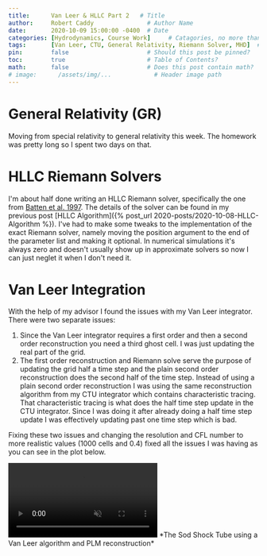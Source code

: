 ```yaml
---
title:      Van Leer & HLLC Part 2   # Title
author:     Robert Caddy               # Author Name
date:       2020-10-09 15:00:00 -0400  # Date
categories: [Hydrodynamics, Course Work]     # Catagories, no more than 2
tags:       [Van Leer, CTU, General Relativity, Riemann Solver, MHD]  # Tags, any number
pin:        false                      # Should this post be pinned?
toc:        true                       # Table of Contents?
math:       false                      # Does this post contain math?
# image:      /assets/img/...            # Header image path
---
```


# General Relativity (GR)
Moving from special relativity to general relativity this week. The homework was
pretty long so I spent two days on that.

# HLLC Riemann Solvers
I'm about half done writing an HLLC Riemann solver, specifically the one from
[Batten et al. 1997](https://doi.org/10.1137/S1064827593260140). The details of
the solver can be found in my previous post [HLLC Algorithm]({% post_url
2020-posts/2020-10-08-HLLC-Algorithm %}). I've had to make some tweaks to the
implementation of the exact Riemann solver, namely moving the position argument
to the end of the parameter list and making it optional. In numerical
simulations it's always zero and doesn't usually show up in approximate solvers
so now I can just neglet it when I don't need it.


# Van Leer Integration
With the help of my advisor I found the issues with my Van Leer integrator. There were two separate issues:

1. Since the Van Leer integrator requires a first order and then a second order
   reconstruction you need a third ghost cell. I was just updating the real part
   of the grid.
2. The first order reconstruction and Riemann solve serve the purpose of
   updating the grid half a time step and the plain second order reconstruction
   does the second half of the time step. Instead of using a plain second order
   reconstruction I was using the same reconstruction algorithm from my CTU
   integrator which contains characteristic tracing. That characteristic tracing
   is what does the half time step update in the CTU integrator. Since I was
   doing it after already doing a half time step update I was effectively
   updating past one time step which is bad.

Fixing these two issues and changing the resolution and CFL number to more
realistic values (1000 cells and 0.4) fixed all the issues I was having as you
can see in the plot below.

<video muted autoplay controls>
    <source type="video/mp4" src="/assets/img/2020-post-assets/10-October/Sod-VL-PLM-Corrected.mp4">
</video>
*The Sod Shock Tube using a Van Leer algorithm and PLM reconstruction*